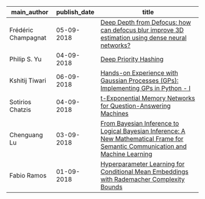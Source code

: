 main_author|publish_date|title
---|---|---
Frédéric Champagnat|05-09-2018|[Deep Depth from Defocus: how can defocus blur improve 3D estimation   using dense neural networks?](http://arxiv.org/abs/1809.01567v2)
Philip S. Yu|04-09-2018|[Deep Priority Hashing](http://arxiv.org/abs/1809.01238v1)
Kshitij Tiwari|06-09-2018|[Hands-on Experience with Gaussian Processes (GPs): Implementing GPs in   Python - I](http://arxiv.org/abs/1809.01913v1)
Sotirios Chatzis|04-09-2018|[t-Exponential Memory Networks for Question-Answering Machines](http://arxiv.org/abs/1809.01229v1)
Chenguang Lu|03-09-2018|[From Bayesian Inference to Logical Bayesian Inference: A New   Mathematical Frame for Semantic Communication and Machine Learning](http://arxiv.org/abs/1809.01577v1)
Fabio Ramos|01-09-2018|[Hyperparameter Learning for Conditional Mean Embeddings with Rademacher   Complexity Bounds](http://arxiv.org/abs/1809.00175v1)
